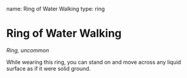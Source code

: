 name: Ring of Water Walking
type: ring

# Ring of Water Walking 
_Ring, uncommon_ 

While wearing this ring, you can stand on and move across any liquid surface as if it were solid ground. 